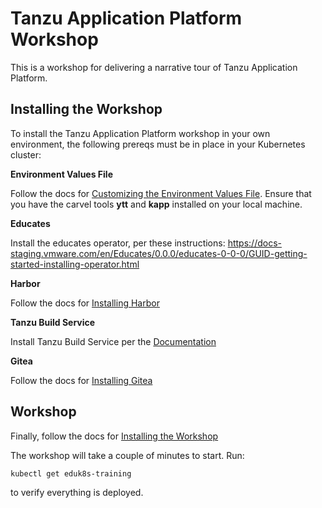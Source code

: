 # Tanzu Application Platform Workshop

This is a workshop for delivering a narrative tour of Tanzu Application Platform.

## Installing the Workshop

To install the Tanzu Application Platform workshop in your own environment, the following prereqs must be in place in your Kubernetes cluster:

**Environment Values File**

Follow the docs for [Customizing the Environment Values File](install/values/README.md). Ensure that you have the carvel tools **ytt** and **kapp** installed on your local machine.

**Educates**

Install the educates operator, per these instructions: https://docs-staging.vmware.com/en/Educates/0.0.0/educates-0-0-0/GUID-getting-started-installing-operator.html

**Harbor**

Follow the docs for [Installing Harbor](install/harbor/README.md)

**Tanzu Build Service**

Install Tanzu Build Service per the [Documentation](https://docs.pivotal.io/build-service/1-2/installing.html)

**Gitea**

Follow the docs for [Installing Gitea](install/gitea/README.md)

## Workshop

Finally, follow the docs for [Installing the Workshop](install/workshop/README.md)

The workshop will take a couple of minutes to start. Run:
```
kubectl get eduk8s-training
```
to verify everything is deployed.
